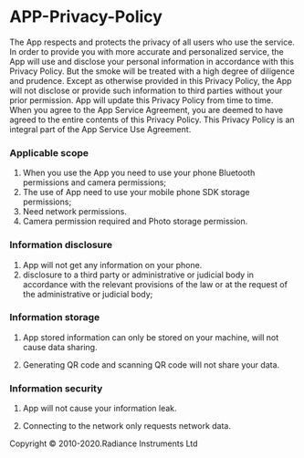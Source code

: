 # APP-Privacy-Policy
The App respects and protects the privacy of all users who use the service. In order to provide you with more accurate and personalized service, the App will use and disclose your personal information in accordance with this Privacy Policy. But the smoke will be treated with a high degree of diligence and prudence. Except as otherwise provided in this Privacy Policy, the App will not disclose or provide such information to third parties without your prior permission. App will update this Privacy Policy from time to time. When you agree to the App Service Agreement, you are deemed to have agreed to the entire contents of this Privacy Policy. This Privacy Policy is an integral part of the App Service Use Agreement.

### Applicable scope
1. When you use the App you need to use your phone Bluetooth permissions and camera permissions;
2. The use of App need to use your mobile phone SDK storage permissions;
3. Need network permissions.
4. Camera permission required and Photo storage permission.

### Information disclosure
1. App will not get any information on your phone.
2. disclosure to a third party or administrative or judicial body in accordance with the relevant provisions of the law or at the request of the administrative or judicial body;

### Information storage
1. App stored information can only be stored on your machine, will not cause data sharing.

2. Generating QR code and scanning QR code will not share your data.

### Information security
1. App will not cause your information leak.

2. Connecting to the network only requests network data.

Copyright © 2010-2020.Radiance Instruments Ltd
